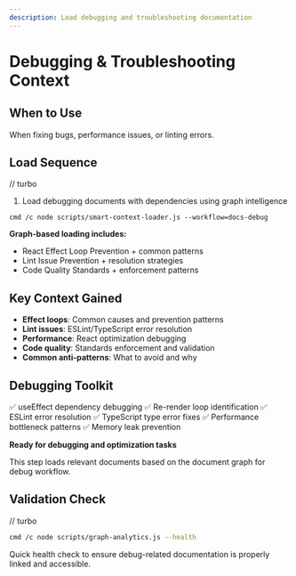 ```yaml
---
description: Load debugging and troubleshooting documentation
---
```


# Debugging & Troubleshooting Context

## When to Use
When fixing bugs, performance issues, or linting errors.

## Load Sequence

// turbo
1. Load debugging documents with dependencies using graph intelligence
```
cmd /c node scripts/smart-context-loader.js --workflow=docs-debug
```

**Graph-based loading includes:**
- React Effect Loop Prevention + common patterns
- Lint Issue Prevention + resolution strategies  
- Code Quality Standards + enforcement patterns

## Key Context Gained
- **Effect loops**: Common causes and prevention patterns
- **Lint issues**: ESLint/TypeScript error resolution
- **Performance**: React optimization debugging
- **Code quality**: Standards enforcement and validation
- **Common anti-patterns**: What to avoid and why

## Debugging Toolkit
✅ useEffect dependency debugging
✅ Re-render loop identification
✅ ESLint error resolution
✅ TypeScript type error fixes
✅ Performance bottleneck patterns
✅ Memory leak prevention

**Ready for debugging and optimization tasks**

This step loads relevant documents based on the document graph for debug workflow.

## Validation Check

// turbo
```bash
cmd /c node scripts/graph-analytics.js --health
```

Quick health check to ensure debug-related documentation is properly linked and accessible.
